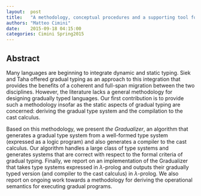 ```yaml
--- 
layout:  post 
title:   "A methodology, conceptual procedures and a supporting tool for Gradual Typing"
authors: "Matteo Cimini" 
date:    2015-09-18 04:15:00 
categories: Cimini Spring2015
--- 
```

## Abstract

Many languages are beginning to integrate dynamic and static typing.
Siek and Taha offered gradual typing as an approach to this
integration that provides the benefits of a coherent and full-span
migration between the two disciplines. However, the literature lacks a
general methodology for designing gradually typed languages.  Our
first contribution is to provide such a methodology insofar as the
static aspects of gradual typing are concerned: deriving the gradual
type system and the compilation to the cast calculus.

Based on this methodology, we present *the Gradualizer*, an algorithm that
generates a gradual type system from a well-formed type system (expressed as a
logic program) and also generates a compiler to the cast calculus. Our algorithm
handles a large class of type systems and generates systems that are correct
with respect to the formal criteria of gradual typing. Finally, we report on an
implementation of the Gradualizer that takes type systems expressed in
$\lambda$-prolog and outputs their gradually typed version (and compiler to the
cast calculus) in $\lambda$-prolog. We also report on ongoing work towards a
methodology for deriving the operational semantics for executing gradual
programs.

